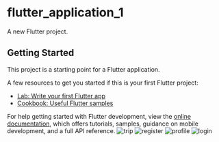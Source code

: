 # flutter_application_1

A new Flutter project.

## Getting Started

This project is a starting point for a Flutter application.

A few resources to get you started if this is your first Flutter project:

- [Lab: Write your first Flutter app](https://docs.flutter.dev/get-started/codelab)
- [Cookbook: Useful Flutter samples](https://docs.flutter.dev/cookbook)

For help getting started with Flutter development, view the
[online documentation](https://docs.flutter.dev/), which offers tutorials,
samples, guidance on mobile development, and a full API reference.
![trip](https://github.com/user-attachments/assets/6366367e-98ae-4998-a4cf-2d80a4e2ed4b)
![register](https://github.com/user-attachments/assets/95d69655-4edd-411f-9b3f-df6791d95d9a)
![profile](https://github.com/user-attachments/assets/971c8062-ff70-4414-a6fa-b889214c203e)
![login](https://github.com/user-attachments/assets/c06345a4-181d-489f-a4d1-817c2ba39c81)
